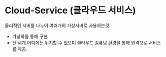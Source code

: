 # Cloud-Service (클라우드 서비스)
물리적인 서버를 나누어 여러개의 가상서버로 사용하는것.
- 가상화를 통해 구현
- 전 세계 어디에든 위치할 수 있으며 클라우드 컴퓨팅 환경을 통해 원격으로 서비스를 제공.
  